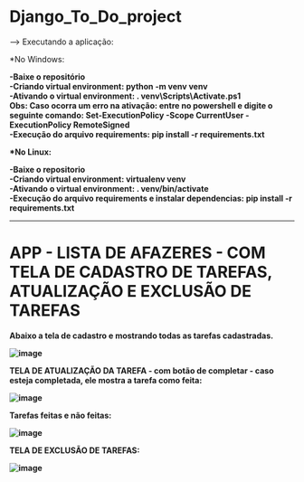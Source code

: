 # Django_To_Do_project

--> Executando a aplicação:

*No Windows:

<b>-Baixe o repositório <br>
<b>-Criando virtual environment:</b> python -m venv venv<br>
<b>-Ativando o virtual environment: </b>. venv\Scripts\Activate.ps1<br>
<b>Obs: Caso ocorra um erro na ativação:</b> entre no powershell e digite o seguinte comando: Set-ExecutionPolicy -Scope CurrentUser -ExecutionPolicy RemoteSigned<br>
<b>-Execução do arquivo requirements: </b>pip install -r requirements.txt<br>

*No Linux:

<b>-Baixe o repositorio<br>
<b>-Criando virtual environment:</b> virtualenv venv<br>
<b>-Ativando o virtual environment:</b> . venv/bin/activate<br>
<b>-Execução do arquivo requirements e instalar dependencias:</b> pip install -r requirements.txt<br>
  
------

# APP - LISTA DE AFAZERES - COM TELA DE CADASTRO DE TAREFAS, ATUALIZAÇÃO E EXCLUSÃO DE TAREFAS

Abaixo a tela de cadastro e mostrando todas as tarefas cadastradas.

![image](https://user-images.githubusercontent.com/87100340/139124262-58c0990e-ee68-4b89-9f87-b5901fd8da34.png)

TELA DE ATUALIZAÇÃO DA TAREFA - com botão de completar - caso esteja completada, ele mostra a tarefa como feita:

![image](https://user-images.githubusercontent.com/87100340/139124570-af0ac2bf-6290-48d2-9218-e07cfc8892b9.png)

Tarefas feitas e não feitas:

![image](https://user-images.githubusercontent.com/87100340/139124634-34bf74a2-40a2-45d2-b64d-bd1139d5e950.png)

TELA DE EXCLUSÃO DE TAREFAS:

![image](https://user-images.githubusercontent.com/87100340/139124667-94881373-9cab-48c4-a4ff-573038474f91.png)
